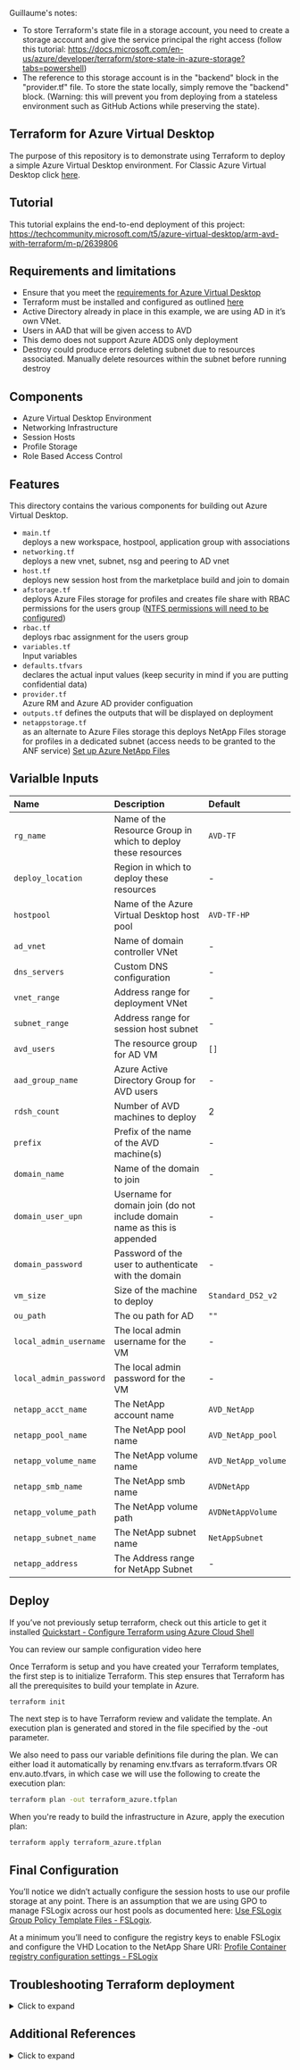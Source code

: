 Guillaume's notes:
- To store Terraform's state file in a storage account, you need to create a storage account and give the service principal the right access (follow this tutorial: https://docs.microsoft.com/en-us/azure/developer/terraform/store-state-in-azure-storage?tabs=powershell)
- The reference to this storage account is in the "backend" block in the "provider.tf" file. To store the state locally, simply remove the "backend" block. (Warning: this will prevent you from deploying from a stateless environment such as GitHub Actions while preserving the state).


## Terraform for Azure Virtual Desktop 

The purpose of this repository is to demonstrate using Terraform to deploy a simple Azure Virtual Desktop environment. For Classic Azure Virtual Desktop click [here](https://github.com/Azure/RDS-Templates/tree/master/wvd-sh/terraform-azurerm-windowsvirtualdesktop).

## Tutorial

This tutorial explains the end-to-end deployment of this project: https://techcommunity.microsoft.com/t5/azure-virtual-desktop/arm-avd-with-terraform/m-p/2639806

## Requirements and limitations 
* Ensure that you meet the [requirements for Azure Virtual Desktop](https://docs.microsoft.com/en-us/azure/virtual-desktop/overview#requirements) 
* Terraform must be installed and configured as outlined [here](https://docs.microsoft.com/en-us/azure/developer/terraform/get-started-cloud-shell)
* Active Directory already in place in this example, we are using AD in it’s own VNet.  
* Users in AAD that will be given access to AVD
* This demo does not support Azure ADDS only deployment
* Destroy could produce errors deleting subnet due to resources associated. Manually delete resources within the subnet before running destroy

## Components

* Azure Virtual Desktop Environment 
* Networking Infrastructure 
* Session Hosts 
* Profile Storage 
* Role Based Access Control 

## Features

This directory contains the various components for building out Azure Virtual Desktop.
* `main.tf`  
	deploys a new workspace, hostpool, application group with associations
* `networking.tf`  
	 deploys a new vnet, subnet, nsg and peering to AD vnet
* `host.tf`  
	deploys new session host from the marketplace build and join to domain
* `afstorage.tf`  
	deploys Azure Files storage for profiles and creates file share with RBAC permissions for the users group ([NTFS permissions will need to be configured](https://docs.microsoft.com/en-us/azure/virtual-desktop/create-file-share))
* `rbac.tf`  
	deploys rbac assignment for the users group 
* `variables.tf`  
	Input variables 
* `defaults.tfvars`  
	 declares the actual input values (keep security in mind if you are putting confidential data)
* `provider.tf`  
	Azure RM and Azure AD provider configuation
* `outputs.tf`
	defines the outputs that will be displayed on deployment
* `netappstorage.tf`  
	as an alternate to Azure Files storage this deploys NetApp Files storage for profiles in a dedicated subnet (access needs to be granted to the ANF service) [Set up Azure NetApp Files](https://docs.microsoft.com/en-us/azure/azure-netapp-files/azure-netapp-files-quickstart-set-up-account-create-volumes?tabs=azure-portal)

## Varialble Inputs

| Name | Description | Default |
|:---|:---|:---|
| `rg_name` | Name of the Resource Group in which to deploy these resources | `AVD-TF` |
| `deploy_location` | Region in which to deploy these resources | - |
| `hostpool` | Name of the Azure Virtual Desktop host pool | `AVD-TF-HP` |
| `ad_vnet` | Name of domain controller VNet | - |
| `dns_servers` | Custom DNS configuration | - |
| `vnet_range` | Address range for deployment VNet | - |
| `subnet_range` | Address range for session host subnet | - |
| `avd_users` | The resource group for AD VM | `[]` |
| `aad_group_name` | Azure Active Directory Group for AVD users | - |
| `rdsh_count` | Number of AVD machines to deploy | 2 |
| `prefix` | Prefix of the name of the AVD machine(s) | - |
| `domain_name` | Name of the domain to join | - |
| `domain_user_upn` | Username for domain join (do not include domain name as this is appended | - |
| `domain_password` | Password of the user to authenticate with the domain | - |
| `vm_size` | Size of the machine to deploy | `Standard_DS2_v2` |
| `ou_path` | The ou path for AD | `""` |
| `local_admin_username` | The local admin username for the VM | - |
| `local_admin_password` | The local admin password for the VM | - |
| `netapp_acct_name` | The NetApp account name | `AVD_NetApp` |
| `netapp_pool_name` | The NetApp pool name | `AVD_NetApp_pool` |
| `netapp_volume_name` | The NetApp volume name | `AVD_NetApp_volume` |
| `netapp_smb_name` | The NetApp smb name | `AVDNetApp` |
| `netapp_volume_path` | The NetApp volume path | `AVDNetAppVolume` |
| `netapp_subnet_name` | The NetApp subnet name | `NetAppSubnet` |
| `netapp_address` | The Address range for NetApp Subnet | - |

## Deploy
If you’ve not previously setup terraform, check out this article to get it installed [Quickstart - Configure Terraform using Azure Cloud Shell](https://docs.microsoft.com/en-us/azure/developer/terraform/get-started-cloud-shell) 

You can review our sample configuration video here

Once Terraform is setup and you have created your Terraform templates, the first step is to initialize Terraform. This step ensures that Terraform has all the prerequisites to build your template in Azure. 

```
terraform init
```

The next step is to have Terraform review and validate the template. An execution plan is generated and stored in the file specified by the -out parameter. 

We also need to pass our variable definitions file during the plan.   We can either load it automatically by renaming env.tfvars as terraform.tfvars OR env.auto.tfvars, in which case we will use the following to create the execution plan: 

```bash
terraform plan -out terraform_azure.tfplan
```

When you're ready to build the infrastructure in Azure, apply the execution plan: 

```bash
terraform apply terraform_azure.tfplan
```

## Final Configuration

You’ll notice we didn’t actually configure the session hosts to use our profile storage at any point.  There is an assumption that we are using GPO to manage FSLogix across our host pools as documented here: [Use FSLogix Group Policy Template Files - FSLogix](https://docs.microsoft.com/en-us/fslogix/use-group-policy-templates-ht).  

At a minimum you’ll need to configure the registry keys to enable FSLogix and configure the VHD Location to the NetApp Share URI: [Profile Container registry configuration settings - FSLogix](https://docs.microsoft.com/en-us/fslogix/profile-container-configuration-reference#enabled) 

## Troubleshooting Terraform deployment 
<details>
<summary>Click to expand</summary>
Terraform deployment can fail in two main categories: 

Issues with Terraform code 
1. [Issues with Desired State Configuration (DSC)](#issues-with-desired-state-configuration-dsc)
2. [Issues with Terraform code](#issues-with-desired-state-configuration-dsc)
 
While it is rare to have issues with the Terraform code it is still possible, however most often errors are due to bad input in variables.tf. 

* If there are errors in the Terraform code, please file a GitHub issue. 
* If there are warning in the Terraform code feel free to ignore or address for your own instance of that code. 
* Using Terraform error messages it's a good starting point towards identifying issues with input variables 
 
### Issues with Desired State Configuration (DSC) 

To troubleshoot this type of issue, navigate to the Azure portal and if needed reset the password on the VM that failed DSC. Once you are able to log in to the VM review the log files in the following two folders: 
</details>

## Additional References
<details>
<summary>Click to expand</summary>

- [Terraform Download](https://www.terraform.io/downloads.html)
- [Visual Code Download](https://code.visualstudio.com/Download)
- [Powershell VS Code Extension](https://marketplace.visualstudio.com/items?itemName=ms-vscode.PowerShell)
- [HashiCorp Terraform VS Code Extension](https://marketplace.visualstudio.com/items?itemName=HashiCorp.terraform)
- [Azure Terraform VS Code Extension Name](https://marketplace.visualstudio.com/items?itemName=ms-azuretools.vscode-azureterraform)
- [Azure CLI](https://docs.microsoft.com/en-us/cli/azure/install-azure-cli-windows?tabs=azure-cli)
- [Configure the Azure Terraform Visual Studio Code extension](https://docs.microsoft.com/en-us/azure/developer/terraform/configure-vs-code-extension-for-terraform)
- [Setup video](https://youtu.be/YmbmpGdhI6w)
</details>
